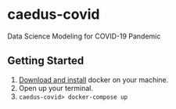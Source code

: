 # caedus-covid
Data Science Modeling for COVID-19 Pandemic

## Getting Started
1. [Download and install](https://docs.docker.com/docker-for-mac/install/) docker on your machine.
2. Open up your terminal.
3. `caedus-covid> docker-compose up`